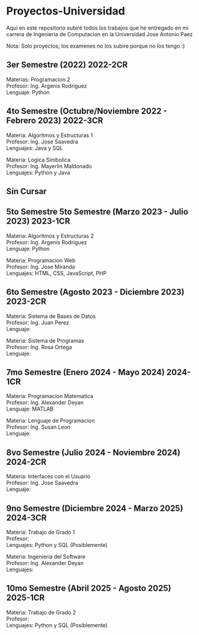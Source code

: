 # Proyectos-Universidad
Aqui en este repositorio subiré todos los trabajos que he entregado en mi carrera de Ingenieria de Computacion en la Universidad Jose Antonio Paez

Nota: Solo proyectos; los examenes no los subire porque no los tengo :)

3er Semestre (2022) 2022-2CR
-----------------------------------------------------------------------------------------------------------------------------------------------------------------------
Materias: Programacion 2 <br>
Profesor: Ing. Argenis Rodriguez <br>
Lenguaje: Python <br>

4to Semestre (Octubre/Noviembre 2022 - Febrero 2023) 2022-3CR
-----------------------------------------------------------------------------------------------------------------------------------------------------------------------
Materia: Algoritmos y Estructuras 1 <br>
Profesor: Ing. Jose Saavedra <br>
Lenguajes: Java y SQL <br>

Materia: Logica Simbolica <br>
Profesor: Ing. Mayerlin Maldonado <br>
Lenguajes: Python y Java <br>

Sin Cursar
-----------------------------------------------------------------------------------------------------------------------------------------------------------------------
                                                  
5to Semestre 5to Semestre (Marzo 2023 - Julio 2023) 2023-1CR
-----------------------------------------------------------------------------------------------------------------------------------------------------------------------
Materia: Algoritmos y Estructuras 2 <br>
Profesor: Ing. Argenis Rodriguez <br>
Lenguaje: Python <br>

Materia: Programacion Web <br>
Profesor: Ing. Jose Miranda <br>
Lenguajes: HTML, CSS, JavaScript, PHP <br>   

6to Semestre (Agosto 2023 - Diciembre 2023) 2023-2CR
-----------------------------------------------------------------------------------------------------------------------------------------------------------------------
Materia: Sistema de Bases de Datos <br>
Profesor: Ing. Juan Perez <br>
Lenguaje: <br>

Materia: Sistema de Programas <br>
Profesor: Ing. Rosa Ortega <br>
Lenguaje: <br>

7mo Semestre (Enero 2024 - Mayo 2024) 2024-1CR
-----------------------------------------------------------------------------------------------------------------------------------------------------------------------
Materia: Programacion Matematica <br>
Profesor: Ing. Alexander Deyan <br>
Lenguaje: MATLAB <br>

Materia: Lenguaje de Programacion <br>
Profesor: Ing. Susan Leon <br>
Lenguaje: <br>

8vo Semestre (Julio 2024 - Noviembre 2024) 2024-2CR
-----------------------------------------------------------------------------------------------------------------------------------------------------------------------
Materia: Interfaces con el Usuario <br>
Profesor: Ing. Jose Saavedra <br>
Lenguaje: <br>

9no Semestre (Diciembre 2024 - Marzo 2025) 2024-3CR
-----------------------------------------------------------------------------------------------------------------------------------------------------------------------
Materia: Trabajo de Grado 1 <br>
Profesor: <br>
Lenguajes: Python y SQL (Posiblemente) <br>

Materia: Ingenieria del Software <br>
Profesor: Ing. Alexander Deyan <br>
Lenguajes: <br>

10mo Semestre (Abril 2025 - Agosto 2025) 2025-1CR
-----------------------------------------------------------------------------------------------------------------------------------------------------------------------
Materia: Trabajo de Grado 2 <br>
Profesor: <br>
Lenguajes: Python y SQL (Posiblemente) <br>
